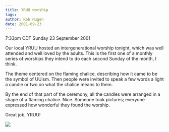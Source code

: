 ```yaml
---
title: YRUU worship
tags: 
author: Rob Nugen
date: 2001-09-23
---
```


<title></title>
<p class=date>7:33pm CDT Sunday 23 September 2001</p>

<p>Our local YRUU hosted an intergenerational worship tonight, which
was well attended and well loved by the adults.  This is the first one
of a monthly series of worships they intend to do each second Sunday
of the month, I think.</p>

<p>The theme centered on the flaming chalice, describing how it came
to be the symbol of UUism.  Then people were invited to speak a few
words a light a candle or two on what the chalice means to them.</p>

<p>By the end of that part of the ceremony, all the candles were
arranged in a shape of a flaming chalice.  Nice.  Someone took
pictures; everyone expressed how wonderful they found the worship.</p>

<p>Great job, YRUU!</p>

<p><img src='/images/rob/wL-ROB.gif'/></p>

